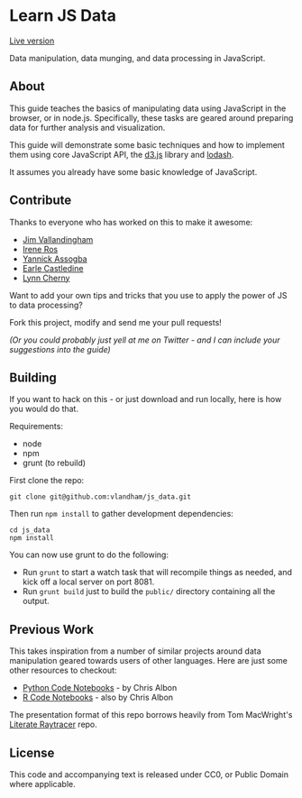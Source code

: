 # Learn JS Data

[Live version](http://learnjsdata.com/)

Data manipulation, data munging, and data processing in JavaScript.

## About

This guide teaches the basics of manipulating data using JavaScript in the
browser, or in node.js. Specifically, these tasks are geared around preparing
data for further analysis and visualization.

This guide will demonstrate some basic techniques and how to implement them
using core JavaScript API, the [d3.js](http://d3js.org/) library and [lodash](http://lodash.com/).

It assumes you already have some basic knowledge of JavaScript.

## Contribute

Thanks to everyone who has worked on this to make it awesome:

- [Jim Vallandingham](https://twitter.com/vlandham)
- [Irene Ros](https://twitter.com/ireneros)
- [Yannick Assogba](https://twitter.com/tafsiri)
- [Earle Castledine](https://twitter.com/mrspeaker)
- [Lynn Cherny](https://twitter.com/arnicas)

Want to add your own tips and tricks that you use to apply the power of JS to data processing?

Fork this project, modify and send me your pull requests!

_(Or you could probably just yell at me on Twitter - and I can include your suggestions into the guide)_

## Building

If you want to hack on this - or just download and run locally, here is how you would do that.

Requirements:

* node
* npm
* grunt (to rebuild)

First clone the repo:

```
git clone git@github.com:vlandham/js_data.git
```

Then run `npm install` to gather development dependencies:

```
cd js_data
npm install
```

You can now use grunt to do the following:

* Run `grunt` to start a watch task that will recompile things as needed, and kick off a local server on port 8081.
* Run `grunt build` just to build the `public/` directory containing all the output.

## Previous Work

This takes inspiration from a number of similar projects around data manipulation geared towards users of other languages. Here are just some other resources to checkout:

- [Python Code Notebooks](http://nbviewer.ipython.org/github/chrisalbon/code_py/tree/master/) - by Chris Albon
- [R Code Notebooks](https://github.com/chrisalbon/code_r) - also by Chris Albon

The presentation format of this repo borrows heavily from Tom MacWright's [Literate Raytracer](https://github.com/tmcw/literate-raytracer) repo.

## License

This code and accompanying text is released under CC0, or Public Domain where applicable.

